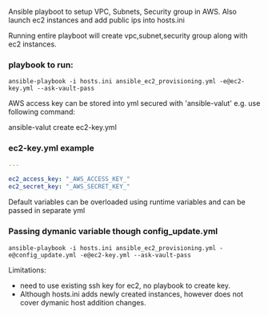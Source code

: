 Ansible playboot to setup VPC, Subnets, Security group in AWS. Also launch ec2 instances and add public ips into hosts.ini


Running entire playboot will create vpc,subnet,security group along with ec2 instances. 
### playbook to run:
```shell
ansible-playbook -i hosts.ini ansible_ec2_provisioning.yml -e@ec2-key.yml --ask-vault-pass

```
AWS access key can be stored into yml secured with 'ansible-valut' e.g. use following command:

ansible-valut create ec2-key.yml

### ec2-key.yml example
```YAML
---

ec2_access_key: "_AWS_ACCESS_KEY_"
ec2_secret_key: "_AWS_SECRET_KEY_"

```

Default variables can be overloaded using runtime variables and can be passed in separate yml 
### Passing dymanic variable though config_update.yml
```
ansible-playbook -i hosts.ini ansible_ec2_provisioning.yml -e@config_update.yml -e@ec2-key.yml --ask-vault-pass
```

Limitations:
 - need to use existing ssh key for ec2, no playbook to create key.
 - Although hosts.ini adds newly created instances, however does not cover dymanic host addition changes.
